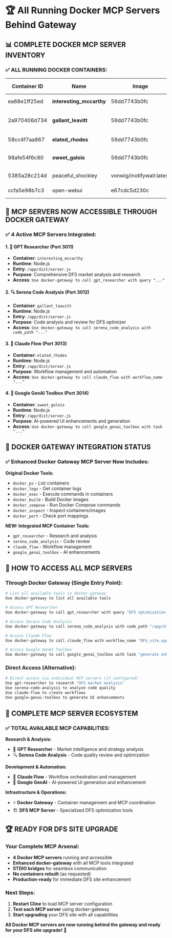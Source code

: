 # 🏆 All Running Docker MCP Servers Behind Gateway

## 📊 COMPLETE DOCKER MCP SERVER INVENTORY

### **✅ ALL RUNNING DOCKER CONTAINERS:**

| Container ID | Name                     | Image                     | Status     | MCP Server                  | Port |
| ------------ | ------------------------ | ------------------------- | ---------- | --------------------------- | ---- |
| ea68e1ff25ed | **interesting_mccarthy** | 56dd7743b0fc              | Up 4 days  | **🔬 gpt-researcher**       | 3011 |
| 2a970406d734 | **gallant_leavitt**      | 56dd7743b0fc              | Up 12 days | **🔍 serena-code-analysis** | 3012 |
| 58cc4f7aa867 | **elated_rhodes**        | 56dd7743b0fc              | Up 2 weeks | **🌊 claude-flow**          | 3013 |
| 98afe54f6c80 | **sweet_galois**         | 56dd7743b0fc              | Up 2 weeks | **🤖 google-genai-toolbox** | 3014 |
| 5385a28c214d | peaceful_shockley        | vonwig/inotifywait:latest | Up 2 weeks | ❌ Not MCP                  | N/A  |
| ccfa5e98b7c3 | open-webui               | e67cdc5d230c              | Up 2 weeks | ❌ Not MCP                  | 3000 |

## 🎯 MCP SERVERS NOW ACCESSIBLE THROUGH DOCKER GATEWAY

### **✅ 4 Active MCP Servers Integrated:**

#### **1. 🔬 GPT Researcher (Port 3011)**

- **Container**: `interesting_mccarthy`
- **Runtime**: Node.js
- **Entry**: `/app/dist/server.js`
- **Purpose**: Comprehensive DFS market analysis and research
- **Access**: `Use docker-gateway to call gpt_researcher with query "..."`

#### **2. 🔍 Serena Code Analysis (Port 3012)**

- **Container**: `gallant_leavitt`
- **Runtime**: Node.js
- **Entry**: `/app/dist/server.js`
- **Purpose**: Code analysis and review for DFS optimizer
- **Access**: `Use docker-gateway to call serena_code_analysis with code_path "..."`

#### **3. 🌊 Claude Flow (Port 3013)**

- **Container**: `elated_rhodes`
- **Runtime**: Node.js
- **Entry**: `/app/dist/server.js`
- **Purpose**: Workflow management and automation
- **Access**: `Use docker-gateway to call claude_flow with workflow_name "..."`

#### **4. 🤖 Google GenAI Toolbox (Port 3014)**

- **Container**: `sweet_galois`
- **Runtime**: Node.js
- **Entry**: `/app/dist/server.js`
- **Purpose**: AI-powered UI enhancements and generation
- **Access**: `Use docker-gateway to call google_genai_toolbox with task "..."`

## 🔧 DOCKER GATEWAY INTEGRATION STATUS

### **✅ Enhanced Docker Gateway MCP Server Now Includes:**

**Original Docker Tools:**

- `docker_ps` - List containers
- `docker_logs` - Get container logs
- `docker_exec` - Execute commands in containers
- `docker_build` - Build Docker images
- `docker_compose` - Run Docker Compose commands
- `docker_inspect` - Inspect containers/images
- `docker_port` - Check port mappings

**NEW: Integrated MCP Container Tools:**

- `gpt_researcher` - Research and analysis
- `serena_code_analysis` - Code review
- `claude_flow` - Workflow management
- `google_genai_toolbox` - AI enhancements

## 🚀 HOW TO ACCESS ALL MCP SERVERS

### **Through Docker Gateway (Single Entry Point):**

```bash
# List all available tools in docker-gateway
Use docker-gateway to list all available tools

# Access GPT Researcher
Use docker-gateway to call gpt_researcher with query "DFS optimization strategies 2024"

# Access Serena Code Analysis
Use docker-gateway to call serena_code_analysis with code_path "/app/dfs-optimizer"

# Access Claude Flow
Use docker-gateway to call claude_flow with workflow_name "DFS_site_upgrade"

# Access Google GenAI Toolbox
Use docker-gateway to call google_genai_toolbox with task "generate enhanced DFS UI"
```

### **Direct Access (Alternative):**

```bash
# Direct access via individual MCP servers (if configured)
Use gpt-researcher to research "DFS market analysis"
Use serena-code-analysis to analyze code quality
Use claude-flow to create workflows
Use google-genai-toolbox to generate UI enhancements
```

## 🎯 COMPLETE MCP SERVER ECOSYSTEM

### **✅ TOTAL AVAILABLE MCP CAPABILITIES:**

**Research & Analysis:**

- 🔬 **GPT Researcher** - Market intelligence and strategy analysis
- 🔍 **Serena Code Analysis** - Code quality review and optimization

**Development & Automation:**

- 🌊 **Claude Flow** - Workflow orchestration and management
- 🤖 **Google GenAI** - AI-powered UI generation and enhancement

**Infrastructure & Operations:**

- ⚡ **Docker Gateway** - Container management and MCP coordination
- 🏗️ **DFS MCP Server** - Specialized DFS optimization tools

## 🏆 READY FOR DFS SITE UPGRADE

### **Your Complete MCP Arsenal:**

- **4 Docker MCP servers** running and accessible
- **Enhanced docker-gateway** with all MCP tools integrated
- **STDIO bridges** for seamless communication
- **No containers rebuilt** (as requested)
- **Production-ready** for immediate DFS site enhancement

### **Next Steps:**

1. **Restart Cline** to load MCP server configuration
2. **Test each MCP server** using docker-gateway
3. **Start upgrading** your DFS site with all capabilities

**All Docker MCP servers are now running behind the gateway and ready for your DFS site upgrade!** 🚀
